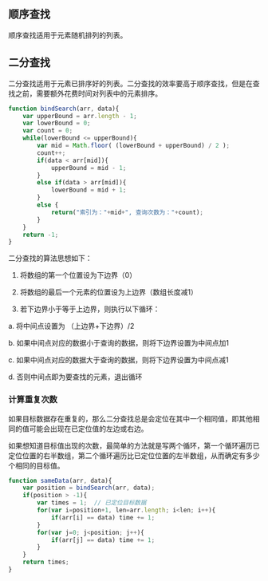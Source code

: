 
## 顺序查找

顺序查找适用于元素随机排列的列表。


## 二分查找

二分查找适用于元素已排序好的列表。二分查找的效率要高于顺序查找，但是在查找之前，需要额外花费时间对列表中的元素排序。

```js
function bindSearch(arr, data){
    var upperBound = arr.length - 1;
    var lowerBound = 0;
    var count = 0;
    while(lowerBound <= upperBound){
        var mid = Math.floor( (lowerBound + upperBound) / 2 );
        count++;
        if(data < arr[mid]){
            upperBound = mid - 1;
        }
        else if(data > arr[mid]){
            lowerBound = mid + 1;
        }
        else {
            return("索引为："+mid+", 查询次数为："+count);
        }
    }
    return -1;
}
```

二分查找的算法思想如下：

1. 将数组的第一个位置设为下边界（0）

2. 将数组的最后一个元素的位置设为上边界（数组长度减1）

3. 若下边界小于等于上边界，则执行以下循环：

  a. 将中间点设置为 （上边界+下边界）/2

  b. 如果中间点对应的数据小于查询的数据，则将下边界设置为中间点加1

  c. 如果中间点对应的数据大于查询的数据，则将下边界设置为中间点减1

  d. 否则中间点即为要查找的元素，退出循环


### 计算重复次数

如果目标数据存在重复的，那么二分查找总是会定位在其中一个相同值，即其他相同的值可能会出现在已定位值的左边或右边。

如果想知道目标值出现的次数，最简单的方法就是写两个循环，第一个循环遍历已定位位置的右半数组，第二个循环遍历比已定位位置的左半数组，从而确定有多少个相同的目标值。

```js
function sameData(arr, data){
    var position = bindSearch(arr, data);
    if(position > -1){
        var times = 1;  // 已定位目标数据
        for(var i=position+1, len=arr.length; i<len; i++){
            if(arr[i] == data) time += 1;
        }
        for(var j=0; j<position; j++){
            if(arr[j] == data) time += 1;
        }
    }
    return times;
}
```






